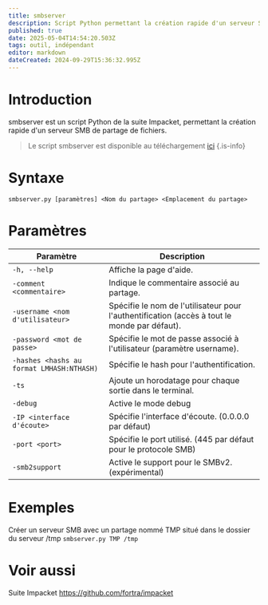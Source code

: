 ```yaml
---
title: smbserver
description: Script Python permettant la création rapide d'un serveur SMB de partage de fichiers.
published: true
date: 2025-05-04T14:54:20.503Z
tags: outil, indépendant
editor: markdown
dateCreated: 2024-09-29T15:36:32.995Z
---
```


# Introduction

smbserver est un script Python de la suite Impacket, permettant la création rapide d'un serveur SMB de partage de fichiers.

> Le script smbserver est disponible au téléchargement [ici](https://github.com/fortra/impacket/blob/master/impacket/smbserver.py)
> {.is-info}

# Syntaxe

`smbserver.py [paramètres] <Nom du partage> <Emplacement du partage>`

# Paramètres

| Paramètre                                 | Description                                                                                  |
| ----------------------------------------- | -------------------------------------------------------------------------------------------- |
| `-h, --help`                              | Affiche la page d'aide.                                                                      |
| `-comment <commentaire>`                  | Indique le commentaire associé au partage.                                                   |
| `-username <nom d'utilisateur>`           | Spécifie le nom de l'utilisateur pour l'authentification (accès à tout le monde par défaut). |
| `-password <mot de passe>`                | Spécifie le mot de passe associé à l'utilisateur (paramètre username).                       |
| `-hashes <hashs au format LMHASH:NTHASH)` | Spécifie le hash pour l'authentification.                                                    |
| `-ts`                                     | Ajoute un horodatage pour chaque sortie dans le terminal.                                    |
| `-debug`                                  | Active le mode debug                                                                         |
| `-IP <interface d'écoute>`                | Spécifie l'interface d'écoute. (0.0.0.0 par défaut)                                          |
| `-port <port>`                            | Spécifie le port utilisé. (445 par défaut pour le protocole SMB)                             |
| `-smb2support`                            | Active le support pour le SMBv2. (expérimental)                                              |

# Exemples

Créer un serveur SMB avec un partage nommé TMP situé dans le dossier du serveur /tmp
`smbserver.py TMP /tmp`

# Voir aussi

Suite Impacket
https://github.com/fortra/impacket
